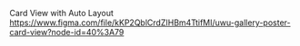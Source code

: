 Card View with Auto Layout
https://www.figma.com/file/kKP2QblCrdZIHBm4TtifMI/uwu-gallery-poster-card-view?node-id=40%3A79
